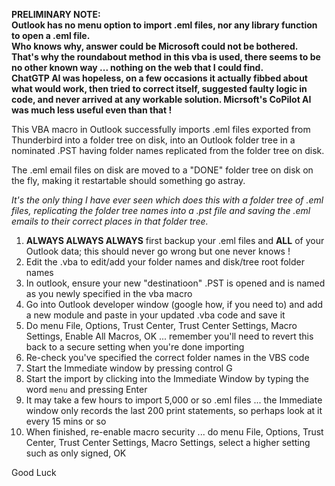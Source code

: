 **PRELIMINARY NOTE:    
Outlook has no menu option to import .eml files, nor any library function to open a .eml file.    
Who knows why, answer could be Microsoft could not be bothered.    
That's why the roundabout method in this vba is used, there seems to be no other known way ... nothing on the web that I could find.    
ChatGTP AI was hopeless, on a few occasions it actually fibbed about what would work, then tried to correct itself, suggested faulty logic in code, and never arrived at any workable solution. Micrsoft's CoPilot AI was much less useful even than that !**

This VBA macro in Outlook successfully imports .eml files exported from Thunderbird into a folder tree on disk,
into an Outlook folder tree in a nominated .PST having folder names replicated from the folder tree on disk.

The .eml email files on disk are moved to a "DONE" folder tree on disk on the fly, making it restartable should something go astray.

_It's the only thing I have ever seen which does this with a folder tree of .eml files, replicating the folder tree names into a .pst file and saving the .eml emails to their correct places in that folder tree._


1. **ALWAYS ALWAYS ALWAYS** first backup your .eml files and **ALL** of your Outlook data; this should never go wrong but one never knows !
2. Edit the .vba to edit/add your folder names and disk/tree root folder names
3. In outlook, ensure your new "destinatioon" .PST is opened and is named as you newly specified in the vba macro
4. Go into Outlook developer window (google how, if you need to) and add a new module and paste in your updated .vba code and save it
5. Do menu File, Options, Trust Center, Trust Center Settings, Macro Settings, Enable All Macros, OK ... remember you'll need to revert this back to a secure setting when you're done importing
6. Re-check you've specified the correct folder names in the VBS code
7. Start the Immediate window by pressing control G
8. Start the import by clicking into the Immediate Window by typing the word `menu` and pressing Enter
9. It may take a few hours to import 5,000 or so .eml files ... the Immediate window only records the last 200 print statements, so perhaps look at it every 15 mins or so
10. When finished, re-enable macro security ... do menu File, Options, Trust Center, Trust Center Settings, Macro Settings, select a higher setting such as only signed, OK

Good Luck
